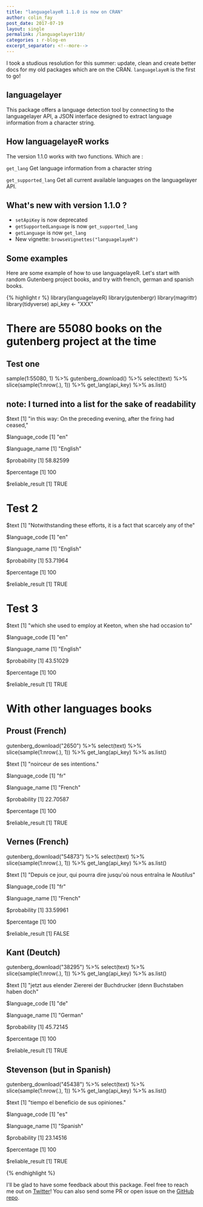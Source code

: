 ```yaml
---
title: "languagelayeR 1.1.0 is now on CRAN"
author: colin_fay
post_date: 2017-07-19
layout: single
permalink: /languagelayer110/
categories : r-blog-en
excerpt_separator: <!--more-->
---
```


I took a studious resolution for this summer: update, clean and create better docs for my old packages which are on the CRAN. `languagelayeR` is the first to go! 

<!--more-->

## languagelayer 

This package offers a language detection tool by connecting to the languagelayer API, a JSON interface designed to extract language information from a character string.

## How languagelayeR works

The version 1.1.0 works with two functions. Which are :

`get_lang` Get language information from a character string

`get_supported_lang` Get all current available languages on the languagelayer API. 

## What's new with version 1.1.0 ? 

+ `setApiKey` is now deprecated 
+ `getSupportedLanguage` is now `get_supported_lang`
+ `getLanguage` is now `get_lang`
+ New vignette: `browseVignettes("languagelayeR")`

## Some examples 

Here are some example of how to use languagelayeR. Let's start with random Gutenberg project books, and try with french, german and spanish books.

{% highlight r %}
library(languagelayeR)
library(gutenbergr)
library(magrittr)
library(tidyverse)
api_key <- "XXX"

# There are 55080 books on the gutenberg project at the time

## Test one 

sample(1:55080, 1) %>%
  gutenberg_download() %>%
  select(text) %>%
  slice(sample(1:nrow(.), 1)) %>%
  get_lang(api_key) %>%
  as.list()

## note: I turned into a list for the sake of readability

$text
[1] "in this way: On the preceding evening, after the firing had ceased,"

$language_code
[1] "en"

$language_name
[1] "English"

$probability
[1] 58.82599

$percentage
[1] 100

$reliable_result
[1] TRUE

# Test 2 

$text
[1] "Notwithstanding these efforts, it is a fact that scarcely any of the"

$language_code
[1] "en"

$language_name
[1] "English"

$probability
[1] 53.71964

$percentage
[1] 100

$reliable_result
[1] TRUE

# Test 3 

$text
[1] "which she used to employ at Keeton, when she had occasion to"

$language_code
[1] "en"

$language_name
[1] "English"

$probability
[1] 43.51029

$percentage
[1] 100

$reliable_result
[1] TRUE

# With other languages books 

## Proust (French)

gutenberg_download("2650") %>%
  select(text) %>%
  slice(sample(1:nrow(.), 1)) %>%
  get_lang(api_key) %>%
  as.list()

$text
[1] "noirceur de ses intentions."

$language_code
[1] "fr"

$language_name
[1] "French"

$probability
[1] 22.70587

$percentage
[1] 100

$reliable_result
[1] TRUE
 

## Vernes (French)

gutenberg_download("54873") %>%
  select(text) %>%
  slice(sample(1:nrow(.), 1)) %>%
  get_lang(api_key) %>%
  as.list()

$text
[1] "Depuis ce jour, qui pourra dire jusqu'où nous entraîna le _Nautilus_"

$language_code
[1] "fr"

$language_name
[1] "French"

$probability
[1] 33.59961

$percentage
[1] 100

$reliable_result
[1] FALSE


## Kant (Deutch)

gutenberg_download("38295") %>%
  select(text) %>%
  slice(sample(1:nrow(.), 1)) %>%
  get_lang(api_key) %>%
  as.list()

$text
[1] "jetzt aus elender Ziererei der Buchdrucker (denn Buchstaben haben doch"

$language_code
[1] "de"

$language_name
[1] "German"

$probability
[1] 45.72145

$percentage
[1] 100

$reliable_result
[1] TRUE

## Stevenson (but in Spanish)

gutenberg_download("45438") %>%
  select(text) %>%
  slice(sample(1:nrow(.), 1)) %>%
  get_lang(api_key) %>%
  as.list()

$text
[1] "tiempo el beneficio de sus opiniones."

$language_code
[1] "es"

$language_name
[1] "Spanish"

$probability
[1] 23.14516

$percentage
[1] 100

$reliable_result
[1] TRUE

{% endhighlight %}

I'll be glad to have some feedback about this package. Feel free to reach me out on [Twitter](http://www.twitter.com/_colinfay)! You can also send some PR or open issue on the [GitHub repo](https://github.com/ColinFay/languagelayeR). 
